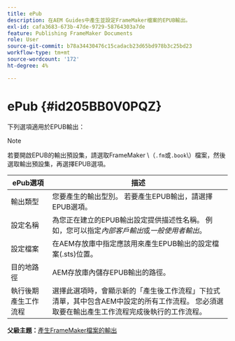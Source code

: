 ```yaml
---
title: ePub
description: 在AEM Guides中產生並設定FrameMaker檔案的EPUB輸出。
exl-id: cafa3683-673b-47de-9729-58764303a7de
feature: Publishing FrameMaker Documents
role: User
source-git-commit: b78a34430476c15cadacb23d65bd978b3c25bd23
workflow-type: tm+mt
source-wordcount: '172'
ht-degree: 4%

---
```


# ePub {#id205BB0V0PQZ}

下列選項適用於EPUB輸出：

>[!NOTE]
>
> 若要開啟EPUB的輸出預設集，請選取FrameMaker \（`.fm`或`.book`\）檔案，然後選取輸出預設集，再選擇EPUB選項。

| ePub選項 | 描述 |
|-----------|-----------|
| 輸出類型 | 您要產生的輸出型別。 若要產生EPUB輸出，請選擇EPUB選項。 |
| 設定名稱 | 為您正在建立的EPUB輸出設定提供描述性名稱。 例如，您可以指定&#x200B;*內部客戶輸出*&#x200B;或&#x200B;*一般使用者輸出*。 |
| 設定檔案 | 在AEM存放庫中指定應該用來產生EPUB輸出的設定檔案\(.sts\)位置。 |
| 目的地路徑 | AEM存放庫內儲存EPUB輸出的路徑。 |
| 執行後期產生工作流程 | 選擇此選項時，會顯示新的「產生後工作流程」下拉式清單，其中包含AEM中設定的所有工作流程。 您必須選取要在輸出產生工作流程完成後執行的工作流程。 |

**父級主題：**[&#x200B;產生FrameMaker檔案的輸出](fm-output-generatation.md)
